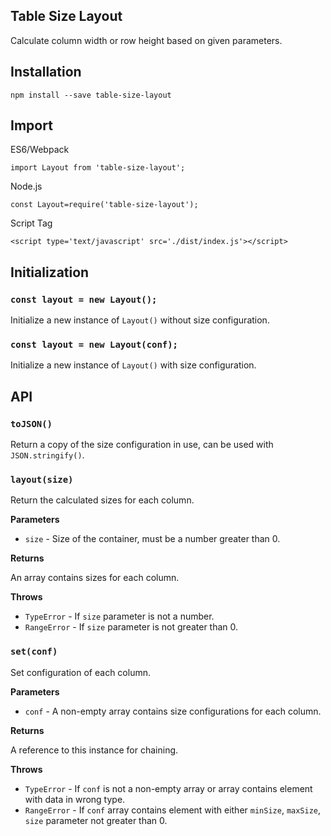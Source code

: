 Table Size Layout
-----------------

Calculate column width or row height based on given parameters.

Installation
------------

	npm install --save table-size-layout

Import
------

ES6/Webpack

	import Layout from 'table-size-layout';

Node.js

	const Layout=require('table-size-layout');

Script Tag

	<script type='text/javascript' src='./dist/index.js'></script>


Initialization
--------------

### `const layout = new Layout();`

Initialize a new instance of `Layout()` without size configuration.

### `const layout = new Layout(conf);`

Initialize a new instance of `Layout()` with size configuration.


API
---

### `toJSON()`

Return a copy of the size configuration in use, can be used with `JSON.stringify()`.

### `layout(size)`

Return the calculated sizes for each column.

**Parameters**

* `size` - Size of the container, must be a number greater than 0.

**Returns**

An array contains sizes for each column.

**Throws**

* `TypeError` - If `size` parameter is not a number.
* `RangeError` - If `size` parameter is not greater than 0.

### `set(conf)`

Set configuration of each column.

**Parameters**

* `conf` - A non-empty array contains size configurations for each column.

**Returns**

A reference to this instance for chaining.

**Throws**

* `TypeError` - If `conf` is not a non-empty array or array contains element with data in wrong type.
* `RangeError` - If `conf` array contains element with either `minSize`, `maxSize`, `size` parameter not greater than 0.

